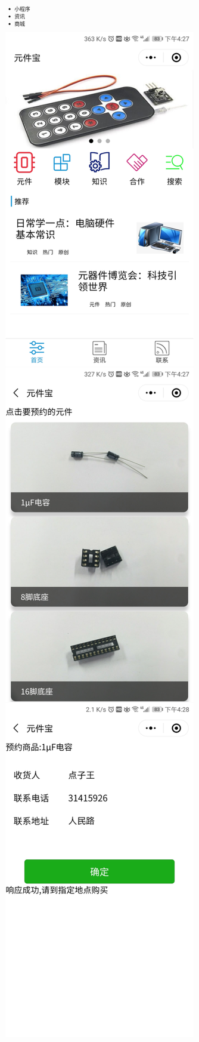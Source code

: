* 小程序 
* 资讯 
* 商城

![Image text](https://github.com/luofeiioi/image/blob/master/yjb_one.jpg)
![Image text](https://github.com/luofeiioi/image/blob/master/yjb_two.jpg)
![Image text](https://github.com/luofeiioi/image/blob/master/yjb_three.jpg)

